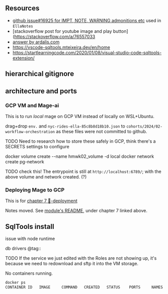 
## Resources

- [github issue#16925 for IMPT, NOTE, WARNING admonitions etc](https://github.com/orgs/community/discussions/16925) used in `EllaNotes`
- [stackoverflow post for youtube image and play button](https://stackoverflow.com/a/76557033
- [answer by ardalis.com](https://ardalis.com/how-to-embed-youtube-video-in-github-readme-markdown/)
- https://vscode-sqltools.mteixeira.dev/en/home
- https://startlearningcode.com/2020/01/08/visual-studio-code-sqltools-extension/


## hierarchical gitignore



## architecture and ports

### GCP VM and Mage-ai

This is to run *local* mage on GCP VM instead of locally on WSL+Ubuntu. 

drag+drop `env.` and `nyc-rides-ella-85c8b8d18b10.json` to `cohorts/2024/02-workflow-orchestration` as these files were not committed to github.

TODO Need to research how to store these safely in GCP, think there's a SECRETS settings to configure

docker volume create --name hmwk02_volume -d local 
docker network create pg-network   

TODO check this! The entrypoint is still at `http://localhost:6789/`; with the above volume and network created.  (?)

### Deploying Mage to GCP

This is for [chapter 7 🤖-deployment](../../../02-workflow-orchestration/README.md/#227---🤖-deployment-optional)

Notes moved. See [module's README](../../../02-workflow-orchestration/README.md), under chapter 7 linked above.


## SqlTools install

issue with node runtime

db drivers @tag::



TODO
If the service we just edited with the Roles are not showing up, it's because we need to redownload and sftp it into the VM storage.

No containers running.
```bash
docker ps
CONTAINER ID   IMAGE     COMMAND   CREATED   STATUS    PORTS     NAMES
```
